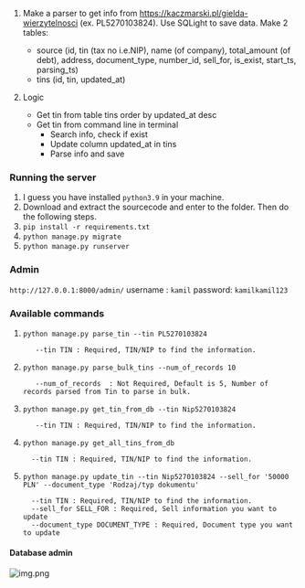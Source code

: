 1. Make a parser to get info from https://kaczmarski.pl/gielda-wierzytelnosci (ex. PL5270103824). Use SQLight to save data. Make 2 tables:
   - source (id, tin (tax no i.e.NIP), name (of company), total_amount (of debt), address, document_type, number_id, sell_for, is_exist, start_ts, parsing_ts)
   - tins (id, tin, updated_at)

2. Logic
   * Get tin from table tins order by updated_at desc
   * Get tin from command line in terminal
     - Search info, check if exist
     - Update column updated_at in tins
     - Parse info and save

### Running the server
1. I guess you have installed `python3.9` in your machine.
2. Download and extract the sourcecode and enter to the folder. Then do the following steps.
3. `pip install -r requirements.txt`
4. `python manage.py migrate`
5. `python manage.py runserver`

### Admin

`http://127.0.0.1:8000/admin/`
username : `kamil`
password: `kamilkamil123`

### Available commands

1. `python manage.py parse_tin --tin PL5270103824`
   ```text
      --tin TIN : Required, TIN/NIP to find the information.
    ```
2. `python manage.py parse_bulk_tins --num_of_records 10`
   ```text
      --num_of_records  : Not Required, Default is 5, Number of records parsed from Tin to parse in bulk.
    ```
3. `python manage.py get_tin_from_db --tin Nip5270103824`
   ```text
      --tin TIN : Required, TIN/NIP to find the information.
    ```
4. `python manage.py get_all_tins_from_db`
    ```text
      --tin TIN : Required, TIN/NIP to find the information.
    ```
5. `python manage.py update_tin --tin Nip5270103824 --sell_for '50000 PLN' --document_type 'Rodzaj/typ dokumentu'`
    ```text
      --tin TIN : Required, TIN/NIP to find the information.
      --sell_for SELL_FOR : Required, Sell information you want to update
      --document_type DOCUMENT_TYPE : Required, Document type you want to update
    ```

#### Database admin
![img.png](admin.png)
